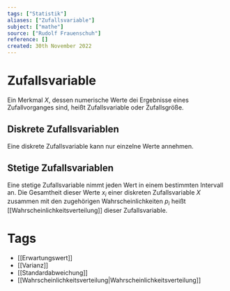 ```yaml
---
tags: ["Statistik"]
aliases: ["Zufallsvariable"]
subject: ["mathe"]
source: ["Rudolf Frauenschuh"]
reference: []
created: 30th November 2022
---
```


# Zufallsvariable
Ein Merkmal $X$, dessen numerische Werte dei Ergebnisse eines Zufallvorganges sind, heißt Zufallsvariable oder Zufallsgröße.
## Diskrete Zufallsvariablen
Eine diskrete Zufallsvariable kann nur einzelne Werte annehmen.

## Stetige Zufallsvariablen
Eine stetige Zufallsvariable nimmt jeden Wert in einem bestimmten Intervall an.
Die Gesamtheit dieser Werte $x_{i}$ einer diskreten Zufallsvariable $X$ zusammen mit den zugehörigen Wahrscheinlichkeiten $p_{i}$ heißt [[Wahrscheinlichkeitsverteilung]] dieser Zufallsvariable.

# Tags
- [[Erwartungswert]]
- [[Varianz]]
- [[Standardabweichung]]
- [[Wahrscheinlichkeitsverteilung|Wahrscheinlichkeitsverteilung]]